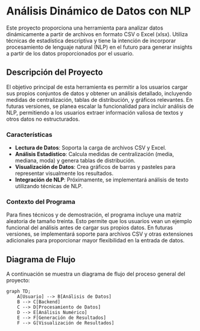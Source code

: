 # Análisis Dinámico de Datos con NLP

Este proyecto proporciona una herramienta para analizar datos dinámicamente a partir de archivos en formato CSV o Excel (xlsx). Utiliza técnicas de estadística descriptiva y tiene la intención de incorporar procesamiento de lenguaje natural (NLP) en el futuro para generar insights a partir de los datos proporcionados por el usuario.

## Descripción del Proyecto

El objetivo principal de esta herramienta es permitir a los usuarios cargar sus propios conjuntos de datos y obtener un análisis detallado, incluyendo medidas de centralización, tablas de distribución, y gráficos relevantes. En futuras versiones, se planea escalar la funcionalidad para incluir análisis de NLP, permitiendo a los usuarios extraer información valiosa de textos y otros datos no estructurados.

### Características

- **Lectura de Datos**: Soporta la carga de archivos CSV y Excel.
- **Análisis Estadístico**: Calcula medidas de centralización (media, mediana, moda) y genera tablas de distribución.
- **Visualización de Datos**: Crea gráficos de barras y pasteles para representar visualmente los resultados.
- **Integración de NLP**: Próximamente, se implementará análisis de texto utilizando técnicas de NLP.

### Contexto del Programa

Para fines técnicos y de demostración, el programa incluye una matriz aleatoria de tamaño treinta. Esto permite que los usuarios vean un ejemplo funcional del análisis antes de cargar sus propios datos. En futuras versiones, se implementará soporte para archivos CSV y otras extensiones adicionales para proporcionar mayor flexibilidad en la entrada de datos.

## Diagrama de Flujo

A continuación se muestra un diagrama de flujo del proceso general del proyecto:

```mermaid
graph TD;
    A[Usuario] --> B[Análisis de Datos]
    B --> C[Backend]
    C --> D[Procesamiento de Datos]
    D --> E[Análisis Numérico]
    E --> F[Generación de Resultados]
    F --> G[Visualización de Resultados]
